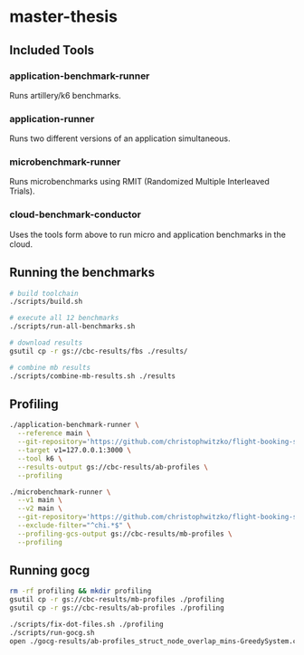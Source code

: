 # master-thesis

## Included Tools

### application-benchmark-runner
Runs artillery/k6 benchmarks.

### application-runner
Runs two different versions of an application simultaneous.

### microbenchmark-runner
Runs microbenchmarks using RMIT (Randomized Multiple Interleaved Trials).

### cloud-benchmark-conductor
Uses the tools form above to run micro and application benchmarks in the cloud.

## Running the benchmarks
```bash
# build toolchain
./scripts/build.sh

# execute all 12 benchmarks
./scripts/run-all-benchmarks.sh

# download results
gsutil cp -r gs://cbc-results/fbs ./results/

# combine mb results
./scripts/combine-mb-results.sh ./results
```

## Profiling
```bash
./application-benchmark-runner \
  --reference main \
  --git-repository='https://github.com/christophwitzko/flight-booking-service.git' \
  --target v1=127.0.0.1:3000 \
  --tool k6 \
  --results-output gs://cbc-results/ab-profiles \
  --profiling
```

```bash
./microbenchmark-runner \
  --v1 main \
  --v2 main \
  --git-repository='https://github.com/christophwitzko/flight-booking-service.git' \
  --exclude-filter="^chi.*$" \
  --profiling-gcs-output gs://cbc-results/mb-profiles \
  --profiling
```

## Running gocg
```bash
rm -rf profiling && mkdir profiling
gsutil cp -r gs://cbc-results/mb-profiles ./profiling
gsutil cp -r gs://cbc-results/ab-profiles ./profiling

./scripts/fix-dot-files.sh ./profiling
./scripts/run-gocg.sh
open ./gocg-results/ab-profiles_struct_node_overlap_mins-GreedySystem.csv
```
